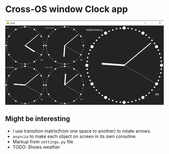 # Cross-OS window Clock app
![Clock with different timezones](static/Screen.PNG)

## Might be interesting

- I use transition matrix(from one space to another) to rotate arrows.
- `asyncio` to make each object on screen in its own coroutine
- Markup from `settings.py` file
- TODO: Shows weather
